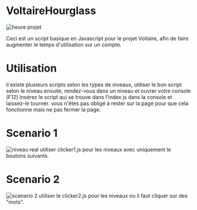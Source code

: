 # VoltaireHourglass
![heure projet](https://user-images.githubusercontent.com/102300908/225643953-0255845c-c226-4d82-9911-613dedfc3b9a.png)

Ceci est un script basique en Javascript pour le projet Voltaire, afin de faire augmenter le temps d'utilisation sur un compte.

# Utilisation 
il existe plusieurs scripts selon les types de niveaux, utiliser le bon script selon le niveau ensuite, rendez-vous dans un niveau et ouvrer votre console (F12) insérez le script qui se trouve dans l'index js dans la console et laissez-le tourner. vous n'êtes pas obligé à rester sur la page pour que cela fonctionne mais ne pas fermer la page.

# Scenario 1

![niveau real](https://user-images.githubusercontent.com/102300908/225648703-8a2e4ba5-7f16-4663-87e0-afb0e5419474.png)
utiliser clicker1.js pour les niveaux avec uniquement le boutons suivants.

# Scenario 2

![scenario 2](https://user-images.githubusercontent.com/102300908/225706827-84681c86-f578-4214-945f-3ac3795b3351.png)
utiliser le clicker2.js pour les niveaux ou il faut cliquer sur des "mots".



